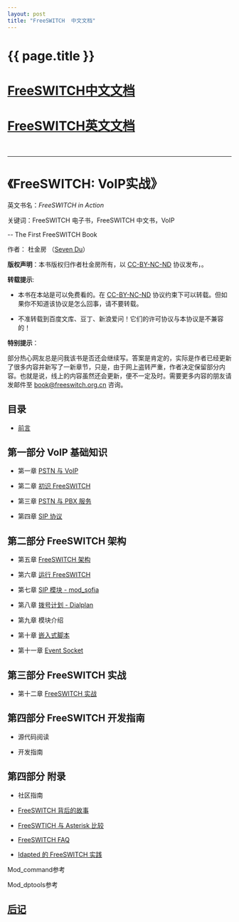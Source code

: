 ```yaml
---
layout: post
title: "FreeSWITCH  中文文档"
---
```


# {{ page.title }}

# [FreeSWITCH中文文档](http://wiki.freeswitch.org.cn)
# [FreeSWITCH英文文档](http://wiki.freeswitch.org)
<br>

<hr>

# 《FreeSWITCH: VoIP实战》

英文书名：*FreeSWITCH in Action*

关键词：FreeSWITCH 电子书，FreeSWITCH 中文书，VoIP


-- The First FreeSWITCH Book 

作者： 杜金房 （[Seven Du](http://www.dujinfang.com)）

**版权声明**：本书版权归作者杜金房所有，以 [CC-BY-NC-ND](http://creativecommons.org/licenses/by-nc-nd/2.5/cn/legalcode) 协议发布，。

**转载提示**:

* 本书在本站是可以免费看的。在 [CC-BY-NC-ND](http://creativecommons.org/licenses/by-nc-nd/2.5/cn/legalcode) 协议约束下可以转载。但如果你不知道该协议是怎么回事，请不要转载。

* 不准转载到百度文库、豆丁、新浪爱问！它们的许可协议与本协议是不兼容的！

**特别提示**：

部分热心网友总是问我该书是否还会继续写。答案是肯定的，实际是作者已经更新了很多内容并新写了一新章节，只是，由于网上盗转严重，作者决定保留部分内容。也就是说，线上的内容虽然还会更新，便不一定及时。需要更多内容的朋友请发邮件至 book@freeswitch.org.cn 咨询。

目录
----

* [前言](/2010/05/07/freeswitch-book-qian-yan.html)


## 第一部分 VoIP 基础知识


* 第一章 [PSTN 与 VoIP](/2010/04/30/di-yi-zhang-pstn-yu-voip.html)

* 第二章 [初识 FreeSWITCH](http://www.dujinfang.com/2010/04/14/freeswitch-chu-bu.html)

* 第三章 [PSTN 与 PBX 服务](/2010/05/06/di-san-zhang-pstn-yu-pbx-ye-wu.html)

* 第四章 [SIP 协议](/2010/05/08/di-si-zhang-sip.html)


## 第二部分 FreeSWITCH 架构

* 第五章 [FreeSWITCH 架构](/2010/05/08/di-wu-zhang-freeswitch-jia-gou.html)

* 第六章 [运行 FreeSWITCH](/2010/05/27/di-liu-zhang-yun-xing-freeswitch.html)

* 第七章 [SIP 模块 - mod_sofia](/2010/08/03/di-qi-zhang-sip-mo-kuai-mod_sofia.html)

* 第八章 [拨号计划 - Dialplan](/2010/10/23/ren-shi-bo-hao-ji-hua-dialplan.html)

* 第九章 模块介绍
 
* 第十章 [嵌入式脚本](/2011/10/31/qian-ru-shi-jiao-ben.html)

* 第十一章 [Event Socket](/2012/09/13/event-socket.html)

## 第三部分 FreeSWITCH 实战

* 第十二章 [FreeSWITCH 实战](/2011/10/29/freeswitch-shi-zhan.html)


## 第四部分 FreeSWITCH 开发指南

* 源代码阅读

* 开发指南

## 第四部分 附录

* 社区指南

* [FreeSWITCH  背后的故事](http://www.dujinfang.com/2009/10/31/freeswitchbei-hou-de-gu-shi.html)

* [FreeSWTICH 与 Asterisk 比较](/2010/01/23/freeswitch-yu-asterisk.html)

* [FreeSWITCH FAQ](/2010/05/06/freeswitch-zhong-wen-faq.html)

* [Idapted 的 FreeSWITCH 实践](http://www.dujinfang.com/2010/02/04/idaptedde-freeswitchshi-jian.html)

Mod\_command参考

Mod\_dptools参考

## [后记](/2012/06/17/voipshi-zhan-hou-ji.html)

